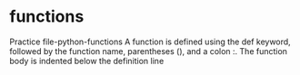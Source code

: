# functions
Practice file-python-functions
A function is defined using the def keyword, followed by the function name, parentheses (), and a colon :. 
The function body is indented below the definition line
